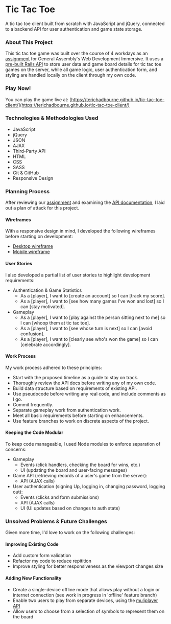 # Tic Tac Toe

A tic tac toe client built from scratch with JavaScript and jQuery, connected
to a backend API for user authentication and game state storage.

### About This Project

This tic tac toe game was built over the course of 4 workdays as an [assignment](https://git.generalassemb.ly/ga-wdi-boston/game-project) for General
Assembly's Web Development Immersive. It uses a [pre-built Rails API](https://git.generalassemb.ly/ga-wdi-boston/game-project-api) to store
user data and game board details for tic tac toe games on the server, while all
game logic, user authentication form, and styling are handled locally on the
client through my own code.

### Play Now!

You can play the game live at: [https://terichadbourne.github.io/tic-tac-toe-client/](https://terichadbourne.github.io/tic-tac-toe-client/)

### Technologies & Methodologies Used

- JavaScript
- jQuery
- JSON
- AJAX
- Third-Party API
- HTML
- CSS
- SASS
- Git & GitHub
- Responsive Design

### Planning Process

After reviewing our [assignment](https://git.generalassemb.ly/ga-wdi-boston/game-project) and examining the [API documentation](https://git.generalassemb.ly/ga-wdi-boston/game-project-api), I
laid out a plan of attack for this project.

#### Wireframes

With a responsive design in mind, I developed the following wireframes before
starting on development:
- [Desktop wireframe](https://github.com/terichadbourne/tic-tac-toe-client/blob/master/assets/wireframes/DesktopWireframe.JPG)
- [Mobile wireframe](https://github.com/terichadbourne/tic-tac-toe-client/blob/master/assets/wireframes/MobileWireframe.JPG)

#### User Stories

I also developed a partial list of user stories to highlight development
requirements:

- Authentication & Game Statistics
    - As a [player], I want to [create an account] so I can [track my score].
    - As a [player], I want to [see how many games I've won and lost] so I can
[stay motivated].
- Gameplay
    - As a [player], I want to [play against the person sitting next to me] so I
can [whoop them at tic tac toe].
    - As a [player], I want to [see whose turn is next] so
I can [avoid confusion].
    - As a [player], I want to [clearly see who's won the game] so
I can [celebrate accordingly].

#### Work Process

My work process adhered to these principles:

- Start with the proposed timeline as a guide to stay on track.
- Thoroughly review the API docs before writing any of my own code.
- Build data structure based on requirements of existing API.
- Use pseudocode before writing any real code, and include comments as I go.
- Commit frequently.
- Separate gameplay work from authentication work.
- Meet all basic requirements before starting on enhancements.
- Use feature branches to work on discrete aspects of the project.

#### Keeping the Code Modular

To keep code manageable, I used Node modules to enforce separation of concerns:

- Gameplay
    - Events (click handlers, checking the board for wins, etc.)
    - UI (updating the board and user-facing messages)
- Game API (retrieving records of a user's game from the server):
    - API (AJAX calls)
- User authentication (signing Up, logging in, changing password, logging out):
    - Events (clicks and form submissions)
    - API (AJAX calls)
    - UI (UI updates based on changes to auth state)

### Unsolved Problems & Future Challenges

Given more time, I'd love to work on the following challenges:

#### Improving Existing Code
- Add custom form validation
- Refactor my code to reduce repitition
- Improve styling for better responsiveness as the viewport changes size

#### Adding New Functionality
- Create a single-device offline mode that allows play without a login or
internet connection (see work in progress in 'offline' feature branch)
- Enable two users to play from separate devices, using the [muliplayer API](https://git.generalassemb.ly/ga-wdi-boston/game-project-api/blob/master/docs/game-multiplayer.md)
- Allow users to choose from a selection of symbols to represent them on the
board
